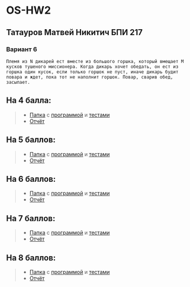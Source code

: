 # OS-HW2

## Татауров Матвей Никитич БПИ 217
### Вариант 6
`Племя из N дикарей ест вместе из большого горшка, который вмещает M кусков тушеного миссионера.
Когда дикарь хочет обедать, он ест из горшка один кусок, если
только горшок не пуст, иначе дикарь будит повара и ждет, пока
тот не наполнит горшок. Повар, сварив обед, засыпает. `

## На 4 балла:
> * [Папка](https://github.com/KcasTischaWattt/OS-HW2/tree/main/On%204) с [программой](https://github.com/KcasTischaWattt/OS-HW2/blob/main/On%204/program.c) и [тестами](https://github.com/KcasTischaWattt/OS-HW2/blob/main/On%204/Test4.png)
> * [Отчёт](https://github.com/KcasTischaWattt/OS-HW2/blob/main/On%204/readme.md)

## На 5 баллов:
> * [Папка](https://github.com/KcasTischaWattt/OS-HW2/tree/main/On%205) с [программой](https://github.com/KcasTischaWattt/OS-HW2/blob/main/On%205/program.c) и [тестами](https://github.com/KcasTischaWattt/OS-HW2/blob/main/On%205/Test5.png)
> * [Отчёт](https://github.com/KcasTischaWattt/OS-HW2/blob/main/On%205/readme.md)

## На 6 баллов:
> * [Папка](https://github.com/KcasTischaWattt/OS-HW2/tree/main/On%206) с [программой](https://github.com/KcasTischaWattt/OS-HW2/blob/main/On%206/program.c) и [тестами](https://github.com/KcasTischaWattt/OS-HW2/blob/main/On%206/Test6.png)
> * [Отчёт](https://github.com/KcasTischaWattt/OS-HW2/blob/main/On%206/readme.md)

## На 7 баллов:
> * [Папка](https://github.com/KcasTischaWattt/OS-HW2/tree/main/On%207) с [программой](https://github.com/KcasTischaWattt/OS-HW2/blob/main/On%207/program.c) и [тестами](https://github.com/KcasTischaWattt/OS-HW2/blob/main/On%207/Test7.png)
> * [Отчёт](https://github.com/KcasTischaWattt/OS-HW2/blob/main/On%207/readme.md)

## На 8 баллов:
> * [Папка](https://github.com/KcasTischaWattt/OS-HW2/tree/main/On%208) с [программой](https://github.com/KcasTischaWattt/OS-HW2/blob/main/On%208/program.c) и [тестами](https://github.com/KcasTischaWattt/OS-HW2/blob/main/On%208/Test8.png)
> * [Отчёт](https://github.com/KcasTischaWattt/OS-HW2/blob/main/On%208/readme.md)
